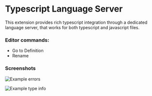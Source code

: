 # Typescript Language Server

This extension provides rich typescript integration through a dedicated language server, that works for both typescript and javascript files.

### Editor commands:

* Go to Definition
* Rename

### Screenshots

![Example errors](https://raw.githubusercontent.com/apexskier/nova-typescript/14378cc1fccc752cff1bceef2706f98915966a3b/typescript.novaextension/Images/README/example-error.png)

![Example type info](https://raw.githubusercontent.com/apexskier/nova-typescript/14378cc1fccc752cff1bceef2706f98915966a3b/typescript.novaextension/Images/README/example-typeinfo.png)

<!--
Logo credit: https://github.com/remojansen/logo.ts/blob/master/ts.svg
-->
